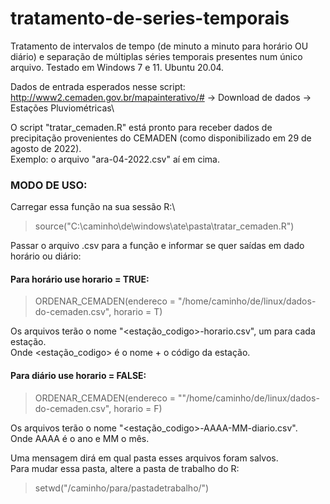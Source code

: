 # tratamento-de-series-temporais

Tratamento de intervalos de tempo (de minuto a minuto para horário OU diário) e separação de múltiplas séries temporais presentes num único arquivo. Testado em Windows 7 e 11. Ubuntu 20.04.

Dados de entrada esperados nesse script: http://www2.cemaden.gov.br/mapainterativo/# -> Download de dados -> Estações Pluviométricas\

O script "tratar_cemaden.R" está pronto para receber dados de precipitação provenientes do CEMADEN (como disponibilizado em 29 de agosto de 2022).\
Exemplo: o arquivo "ara-04-2022.csv" aí em cima.

### MODO DE USO:
Carregar essa função na sua sessão R:\
> source("C:\\caminho\\de\\windows\\ate\\pasta\\tratar_cemaden.R")

Passar o arquivo .csv para a função e informar se quer saídas em dado horário ou diário:

#### Para horário use horario = TRUE:
> ORDENAR_CEMADEN(endereco = "/home/caminho/de/linux/dados-do-cemaden.csv", horario = T)

Os arquivos terão o nome "<estação_codigo>-horario.csv", um para cada estação.\
Onde <estação_codigo> é o nome + o código da estação.

#### Para diário use horario = FALSE:
> ORDENAR_CEMADEN(endereco = ""/home/caminho/de/linux/dados-do-cemaden.csv", horario = F)

Os arquivos terão o nome "<estação_codigo>-AAAA-MM-diario.csv".\
Onde AAAA é o ano e MM o mês.

Uma mensagem dirá em qual pasta esses arquivos foram salvos.\
Para mudar essa pasta, altere a pasta de trabalho do R:
> setwd("/caminho/para/pastadetrabalho/")
